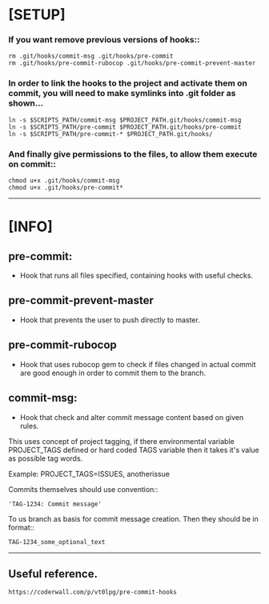 
# [SETUP]

### If you want remove previous versions of hooks::
    rm .git/hooks/commit-msg .git/hooks/pre-commit
    rm .git/hooks/pre-commit-rubocop .git/hooks/pre-commit-prevent-master

### In order to link the hooks to the project and activate them on commit, you will need to make symlinks into .git folder as shown...
    ln -s $SCRIPTS_PATH/commit-msg $PROJECT_PATH.git/hooks/commit-msg
    ln -s $SCRIPTS_PATH/pre-commit $PROJECT_PATH.git/hooks/pre-commit
    ln -s $SCRIPTS_PATH/pre-commit-* $PROJECT_PATH.git/hooks/

### And finally give permissions to the files, to allow them execute on commit::
    chmod u+x .git/hooks/commit-msg
    chmod u+x .git/hooks/pre-commit*


------------------------------


# [INFO]

## pre-commit:
- Hook that runs all files specified, containing hooks with useful checks.

## pre-commit-prevent-master
- Hook that prevents the user to push directly to master.

## pre-commit-rubocop
- Hook that uses rubocop gem to check if files changed in actual commit are good enough in order to commit them to the branch.

## commit-msg:
- Hook that check and alter commit message content based on given rules.

This uses concept of project tagging, if there environmental variable
PROJECT_TAGS defined or hard coded TAGS variable then it takes
it's value as possible tag words.

Example:
    PROJECT_TAGS=ISSUES, anotherissue

Commits themselves should use convention::

    'TAG-1234: Commit message'

To us branch as basis for commit message creation.
Then they should be in format::

    TAG-1234_some_optional_text



------------------------------

## Useful reference.
    https://coderwall.com/p/vt0lpg/pre-commit-hooks
